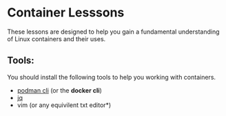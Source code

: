 # Container Lesssons

These lessons are designed to help you gain a fundamental understanding of Linux containers and their uses.

## Tools:
You should install the following tools to help you working with containers.
* [podman cli](https://podman.io/docs/installation) (or the __docker cli__)
* [jq](https://jqlang.github.io/jq/download/)
* vim (or any equivilent txt editor*)